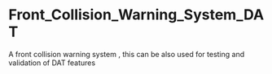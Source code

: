 # Front_Collision_Warning_System_DAT
A front collision warning system , this can be also used for testing and validation of DAT features 
